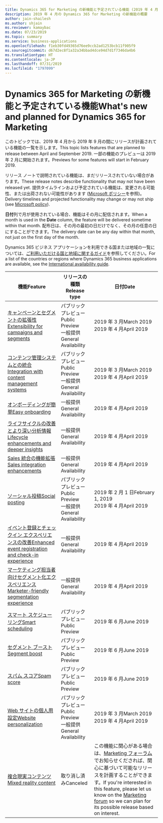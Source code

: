 ```yaml
---
title: Dynamics 365 for Marketing の新機能と予定されている機能 (2019 年 4 月)
description: 2019 年 4 月の Dynamics 365 for Marketing の新機能の概要
author: jain-shailesh
ms.author: shjain
ms.reviewer: kamaybac
ms.date: 07/23/2019
ms.topic: summary
ms.service: business-applications
ms.openlocfilehash: f1eb30fd49365d76ee9ccb2ad1253bcb11f905f9
ms.sourcegitcommit: d67d2ec8f1a32a34bbad4dce94d7d1f7346da4b6
ms.translationtype: HT
ms.contentlocale: ja-JP
ms.lasthandoff: 07/31/2019
ms.locfileid: "1797099"
---
```

# <a name="whats-new-and-planned-for-dynamics-365-for-marketing"></a><span data-ttu-id="07a10-103">Dynamics 365 for Marketing の新機能と予定されている機能</span><span class="sxs-lookup"><span data-stu-id="07a10-103">What's new and planned for Dynamics 365 for Marketing</span></span>

<span data-ttu-id="07a10-104">このトピックでは、2019 年 4 月から 2019 年 9 月の間にリリースが計画されている機能の一覧を示します。</span><span class="sxs-lookup"><span data-stu-id="07a10-104">This topic lists features that are planned to release between April and September 2019.</span></span> <span data-ttu-id="07a10-105">一部の機能のプレビューは 2019 年 2 月に開始されます。</span><span class="sxs-lookup"><span data-stu-id="07a10-105">Previews for some features will start in February 2019.</span></span>   

<span data-ttu-id="07a10-106">リリース ノートで説明されている機能は、まだリリースされていない場合があります。</span><span class="sxs-lookup"><span data-stu-id="07a10-106">These release notes describe functionality that may not have been released yet.</span></span> <span data-ttu-id="07a10-107">提供タイムラインおよび予定されている機能は、変更される可能性、または出荷されない可能性があります ([Microsoft ポリシー](https://go.microsoft.com/fwlink/p/?linkid=2007332)を参照)。</span><span class="sxs-lookup"><span data-stu-id="07a10-107">Delivery timelines and projected functionality may change or may not ship (see [Microsoft policy](https://go.microsoft.com/fwlink/p/?linkid=2007332)).</span></span>

<span data-ttu-id="07a10-108">**日付**列で月が使用されている場合、機能はその月に配信されます。</span><span class="sxs-lookup"><span data-stu-id="07a10-108">When a month is used in the **Date** column, the feature will be delivered sometime within that month.</span></span> <span data-ttu-id="07a10-109">配布日は、その月の最初の日だけでなく、その月の任意の日にすることができます。</span><span class="sxs-lookup"><span data-stu-id="07a10-109">The delivery date can be any day within that month, not just on the first day of the month.</span></span>

<span data-ttu-id="07a10-110">Dynamics 365 ビジネス アプリケーションを利用できる国または地域の一覧については、[ご利用いただける国と地域に関するガイド](https://aka.ms/dynamics_365_international_availability_deck)を参照してください。</span><span class="sxs-lookup"><span data-stu-id="07a10-110">For a list of the countries or regions where Dynamics 365 business applications are available, see the [International availability guide](https://aka.ms/dynamics_365_international_availability_deck).</span></span>

| <span data-ttu-id="07a10-111">機能</span><span class="sxs-lookup"><span data-stu-id="07a10-111">Feature</span></span>                                                                           | <span data-ttu-id="07a10-112">リリースの種類</span><span class="sxs-lookup"><span data-stu-id="07a10-112">Release type</span></span>         | <span data-ttu-id="07a10-113">日付</span><span class="sxs-lookup"><span data-stu-id="07a10-113">Date</span></span> |
|-----------------------------------------------------------------------------------|----------------------|----------------------|
| [<span data-ttu-id="07a10-114">キャンペーンとセグメントの拡張性</span><span class="sxs-lookup"><span data-stu-id="07a10-114">Extensibility for campaigns and segments</span></span>](extensibility-campaigns-segments.md)          | <span data-ttu-id="07a10-115">パブリック プレビュー</span><span class="sxs-lookup"><span data-stu-id="07a10-115">Public Preview</span></span><br><span data-ttu-id="07a10-116">一般提供</span><span class="sxs-lookup"><span data-stu-id="07a10-116">General Availability</span></span> | <span data-ttu-id="07a10-117">2019 年 3 月</span><span class="sxs-lookup"><span data-stu-id="07a10-117">March 2019</span></span><br><span data-ttu-id="07a10-118">2019 年 4 月</span><span class="sxs-lookup"><span data-stu-id="07a10-118">April 2019</span></span>         |
| [<span data-ttu-id="07a10-119">コンテンツ管理システムとの統合</span><span class="sxs-lookup"><span data-stu-id="07a10-119">Integration with content management systems</span></span>](integration-content-management-systems.md)        | <span data-ttu-id="07a10-120">パブリック プレビュー</span><span class="sxs-lookup"><span data-stu-id="07a10-120">Public Preview</span></span><br><span data-ttu-id="07a10-121">一般提供</span><span class="sxs-lookup"><span data-stu-id="07a10-121">General Availability</span></span> | <span data-ttu-id="07a10-122">2019 年 3 月</span><span class="sxs-lookup"><span data-stu-id="07a10-122">March 2019</span></span><br><span data-ttu-id="07a10-123">2019 年 4 月</span><span class="sxs-lookup"><span data-stu-id="07a10-123">April 2019</span></span>  |
| [<span data-ttu-id="07a10-124">オンボーディングが簡単</span><span class="sxs-lookup"><span data-stu-id="07a10-124">Easy onboarding</span></span>](easy-onboarding.md)                                             | <span data-ttu-id="07a10-125">一般提供</span><span class="sxs-lookup"><span data-stu-id="07a10-125">General Availability</span></span> | <span data-ttu-id="07a10-126">2019 年 4 月</span><span class="sxs-lookup"><span data-stu-id="07a10-126">April 2019</span></span>         |
| [<span data-ttu-id="07a10-127">ライフサイクルの改善とより深い分析情報</span><span class="sxs-lookup"><span data-stu-id="07a10-127">Lifecycle enhancements and deeper insights</span></span>](lifecycle-enhancements-deeper-insights.md)   | <span data-ttu-id="07a10-128">一般提供</span><span class="sxs-lookup"><span data-stu-id="07a10-128">General Availability</span></span> | <span data-ttu-id="07a10-129">2019 年 4 月</span><span class="sxs-lookup"><span data-stu-id="07a10-129">April 2019</span></span>        |
| [<span data-ttu-id="07a10-130">Sales 統合の機能拡張</span><span class="sxs-lookup"><span data-stu-id="07a10-130">Sales integration enhancements</span></span>](addtojourney.md)                                             | <span data-ttu-id="07a10-131">一般提供</span><span class="sxs-lookup"><span data-stu-id="07a10-131">General Availability</span></span> | <span data-ttu-id="07a10-132">2019 年 4 月</span><span class="sxs-lookup"><span data-stu-id="07a10-132">April 2019</span></span>         |
| [<span data-ttu-id="07a10-133">ソーシャル投稿</span><span class="sxs-lookup"><span data-stu-id="07a10-133">Social posting</span></span>](linkedin-social-posting.md)                              | <span data-ttu-id="07a10-134">パブリック プレビュー</span><span class="sxs-lookup"><span data-stu-id="07a10-134">Public Preview</span></span><br><span data-ttu-id="07a10-135">一般提供</span><span class="sxs-lookup"><span data-stu-id="07a10-135">General Availability</span></span>| <span data-ttu-id="07a10-136">2019 年 2 月 1 日</span><span class="sxs-lookup"><span data-stu-id="07a10-136">February 1, 2019</span></span><br><span data-ttu-id="07a10-137">2019 年 4 月</span><span class="sxs-lookup"><span data-stu-id="07a10-137">April 2019</span></span>           |
| [<span data-ttu-id="07a10-138">イベント登録とチェックイン エクスペリエンスの改善</span><span class="sxs-lookup"><span data-stu-id="07a10-138">Enhanced event registration and check-in experience</span></span>](customized-event-registration.md)  | <span data-ttu-id="07a10-139">一般提供</span><span class="sxs-lookup"><span data-stu-id="07a10-139">General Availability</span></span> | <span data-ttu-id="07a10-140">2019 年 4 月</span><span class="sxs-lookup"><span data-stu-id="07a10-140">April 2019</span></span>         |
| [<span data-ttu-id="07a10-141">マーケティング担当者向けセグメント化エクスペリエンス</span><span class="sxs-lookup"><span data-stu-id="07a10-141">Marketer-friendly segmentation experience</span></span>](marketer-centric-segmentation-experience.md) | <span data-ttu-id="07a10-142">一般提供</span><span class="sxs-lookup"><span data-stu-id="07a10-142">General Availability</span></span> | <span data-ttu-id="07a10-143">2019 年 4 月</span><span class="sxs-lookup"><span data-stu-id="07a10-143">April 2019</span></span>         |
| [<span data-ttu-id="07a10-144">スマート スケジューリング</span><span class="sxs-lookup"><span data-stu-id="07a10-144">Smart scheduling</span></span>](email-scheduling-recommendation.md) | <span data-ttu-id="07a10-145">パブリック プレビュー</span><span class="sxs-lookup"><span data-stu-id="07a10-145">Public Preview</span></span> | <span data-ttu-id="07a10-146">2019 年 6 月</span><span class="sxs-lookup"><span data-stu-id="07a10-146">June 2019</span></span> |
| [<span data-ttu-id="07a10-147">セグメント ブースト</span><span class="sxs-lookup"><span data-stu-id="07a10-147">Segment boost</span></span>](segment-boost.md) | <span data-ttu-id="07a10-148">パブリック プレビュー</span><span class="sxs-lookup"><span data-stu-id="07a10-148">Public Preview</span></span> | <span data-ttu-id="07a10-149">2019 年 6 月</span><span class="sxs-lookup"><span data-stu-id="07a10-149">June 2019</span></span> |
| [<span data-ttu-id="07a10-150">スパム スコア</span><span class="sxs-lookup"><span data-stu-id="07a10-150">Spam score</span></span>](spam-score-prediction-emails.md) | <span data-ttu-id="07a10-151">パブリック プレビュー</span><span class="sxs-lookup"><span data-stu-id="07a10-151">Public Preview</span></span> | <span data-ttu-id="07a10-152">2019 年 6 月</span><span class="sxs-lookup"><span data-stu-id="07a10-152">June 2019</span></span> |
| [<span data-ttu-id="07a10-153">Web サイトの個人用設定</span><span class="sxs-lookup"><span data-stu-id="07a10-153">Website personalization</span></span>](website-personalization.md)                                  | <span data-ttu-id="07a10-154">パブリック プレビュー</span><span class="sxs-lookup"><span data-stu-id="07a10-154">Public Preview</span></span><br><span data-ttu-id="07a10-155">一般提供</span><span class="sxs-lookup"><span data-stu-id="07a10-155">General Availability</span></span>       | <span data-ttu-id="07a10-156">2019 年 3 月</span><span class="sxs-lookup"><span data-stu-id="07a10-156">March 2019</span></span> <br> <span data-ttu-id="07a10-157">2019 年 4 月</span><span class="sxs-lookup"><span data-stu-id="07a10-157">April 2019</span></span>          |
| [<span data-ttu-id="07a10-158">複合現実コンテンツ</span><span class="sxs-lookup"><span data-stu-id="07a10-158">Mixed reality content</span></span>](mixed-reality-content.md)                                  | <span data-ttu-id="07a10-159">取り消し済み</span><span class="sxs-lookup"><span data-stu-id="07a10-159">Canceled</span></span>       | <span data-ttu-id="07a10-160">この機能に関心がある場合は、[Marketing フォーラム](https://community.dynamics.com/365/marketing/f/dynamics-365-for-marketing-forum)でお知らせくだされば、関心に基づいて可能なリリースを計画することができます。</span><span class="sxs-lookup"><span data-stu-id="07a10-160">If you're interested in this feature, please let us know on the [Marketing forum](https://community.dynamics.com/365/marketing/f/dynamics-365-for-marketing-forum) so we can plan for its possible release based on interest.</span></span>             |
